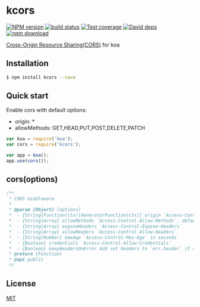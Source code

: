 kcors
=======

[![NPM version][npm-image]][npm-url]
[![build status][travis-image]][travis-url]
[![Test coverage][codecov-image]][codecov-url]
[![David deps][david-image]][david-url]
[![npm download][download-image]][download-url]

[npm-image]: https://img.shields.io/npm/v/kcors.svg?style=flat-square
[npm-url]: https://npmjs.org/package/kcors
[travis-image]: https://img.shields.io/travis/koajs/cors.svg?style=flat-square
[travis-url]: https://travis-ci.org/koajs/cors
[codecov-image]: https://codecov.io/github/koajs/cors/coverage.svg?branch=master
[codecov-url]: https://codecov.io/github/koajs/cors?branch=master
[david-image]: https://img.shields.io/david/koajs/cors.svg?style=flat-square
[david-url]: https://david-dm.org/koajs/cors
[download-image]: https://img.shields.io/npm/dm/kcors.svg?style=flat-square
[download-url]: https://npmjs.org/package/kcors

[Cross-Origin Resource Sharing(CORS)](https://developer.mozilla.org/en/docs/Web/HTTP/Access_control_CORS) for koa

## Installation

```bash
$ npm install kcors --save
```

## Quick start

Enable cors with default options:

- origin: *
- allowMethods: GET,HEAD,PUT,POST,DELETE,PATCH

```js
var koa = require('koa');
var cors = require('kcors');

var app = koa();
app.use(cors());
```

## cors(options)

```js
/**
 * CORS middleware
 *
 * @param {Object} [options]
 *  - {String|Function(ctx)|GeneratorFunction(ctx)} origin `Access-Control-Allow-Origin`, default is '*'
 *  - {String|Array} allowMethods `Access-Control-Allow-Methods`, default is 'GET,HEAD,PUT,POST,DELETE,PATCH'
 *  - {String|Array} exposeHeaders `Access-Control-Expose-Headers`
 *  - {String|Array} allowHeaders `Access-Control-Allow-Headers`
 *  - {String|Number} maxAge `Access-Control-Max-Age` in seconds
 *  - {Boolean} credentials `Access-Control-Allow-Credentials`
 *  - {Boolean} keepHeadersOnError Add set headers to `err.header` if an error is thrown
 * @return {Function}
 * @api public
 */
```

## License

[MIT](./LICENSE)
